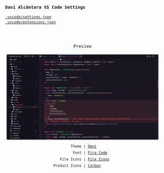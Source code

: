 <samp><b>Davi Alcântara VS Code Settings</b></samp>

[`.vscode/settings.json`](./.vscode/settings.json)<br>
[`.vscode/extensions.json`](./.vscode/extensions.json)


<br>
<br>
<p align="center"><samp>Preview</samp></p>

<p align="center">
<img src="./.github/preview.png">
<sub><samp>&nbsp;Theme | <a href="https://github.com/getomni/omni">Omni</a><br>
&nbsp;&nbsp;&nbsp;&nbsp;&nbsp;&nbsp;&nbsp;Font | <a href="https://github.com/tonsky/FiraCode">Fira Code</a><br>
&nbsp;&nbsp;File Icons | <a href="https://marketplace.visualstudio.com/items?itemName=file-icons.file-icons">File Icons</a><br>
Product Icons | <a href="https://github.com/antfu/vscode-icons-carbon">Carbon</a>&nbsp;&nbsp;&nbsp;&nbsp;&nbsp;</samp></sub>
</p>
